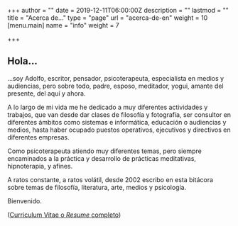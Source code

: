 +++
author = ""
date = 2019-12-11T06:00:00Z
description = ""
lastmod = ""
title = "Acerca de..."
type = "page"
url = "acerca-de-en"
weight = 10
[menu.main]
name = "info"
weight = 7

+++
## Hola…

…soy Adolfo, escritor, pensador, psicoterapeuta, especialista en medios y audiencias, pero sobre todo, padre, esposo, meditador, yogui, amante del presente, del aquí y ahora.

A lo largo de mi vida me he dedicado a muy diferentes actividades y trabajos, que van desde dar clases de filosofía y fotografía, ser consultor en diferentes ámbitos como sistemas e informática, educación o audiencias y medios, hasta haber ocupado puestos operativos, ejecutivos y directivos en diferentes empresas. 

Como psicoterapeuta atiendo muy diferentes temas, pero siempre encaminados a la práctica y desarrollo de prácticas meditativas, hipnoterapia, y afines.

A ratos constante, a ratos volátil, desde 2002 escribo en esta bitácora sobre temas de filosofía, literatura, arte, medios y psicología.

Bienvenido.


([Curriculum Vitae o _Resume_ completo](/cv/))